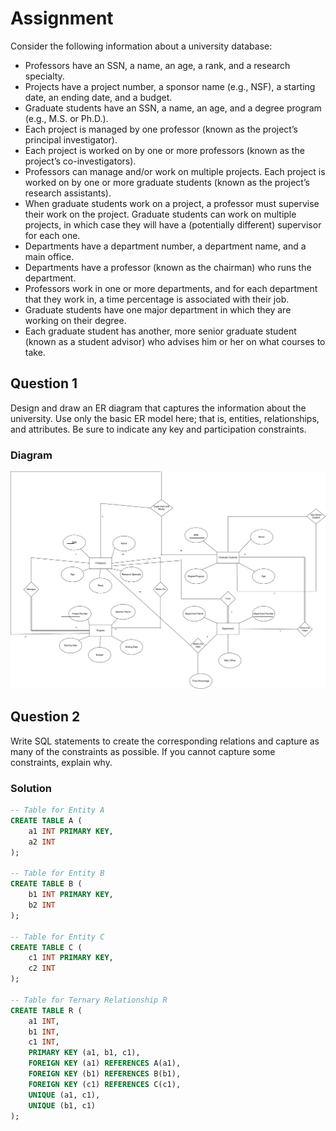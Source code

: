 # Assignment

Consider the following information about a university database:

* Professors have an SSN, a name, an age, a rank, and a research specialty.
* Projects have a project number, a sponsor name (e.g., NSF), a starting date, an ending date, and a budget.
* Graduate students have an SSN, a name, an age, and a degree program (e.g., M.S. or Ph.D.).
* Each project is managed by one professor (known as the project’s principal investigator).
* Each project is worked on by one or more professors (known as the project’s co-investigators).
* Professors can manage and/or work on multiple projects. Each project is worked on by one or more graduate students (known as the project’s research assistants).
* When graduate students work on a project, a professor must supervise their work on the project. Graduate students can work on multiple projects, in which case they will have a (potentially different) supervisor for each one.
* Departments have a department number, a department name, and a main office.
* Departments have a professor (known as the chairman) who runs the department.
* Professors work in one or more departments, and for each department that they work in, a time percentage is associated with their job.
* Graduate students have one major department in which they are working on their degree.
* Each graduate student has another, more senior graduate student (known as a student advisor) who advises him or her on what courses to take.

## Question 1

Design and draw an ER diagram that captures the information about the university. Use only the basic ER model here; that is, entities, relationships, and attributes. Be sure to indicate any key and participation constraints.

### Diagram

![ER Diagram](./assets/er_diagram.svg)

## Question 2

Write SQL statements to create the corresponding relations and capture as many of the constraints as possible. If you cannot capture some constraints, explain why.

### Solution

```sql
-- Table for Entity A
CREATE TABLE A (
    a1 INT PRIMARY KEY,
    a2 INT
);

-- Table for Entity B
CREATE TABLE B (
    b1 INT PRIMARY KEY,
    b2 INT
);

-- Table for Entity C
CREATE TABLE C (
    c1 INT PRIMARY KEY,
    c2 INT
);

-- Table for Ternary Relationship R
CREATE TABLE R (
    a1 INT,
    b1 INT,
    c1 INT,
    PRIMARY KEY (a1, b1, c1),
    FOREIGN KEY (a1) REFERENCES A(a1),
    FOREIGN KEY (b1) REFERENCES B(b1),
    FOREIGN KEY (c1) REFERENCES C(c1),
    UNIQUE (a1, c1),
    UNIQUE (b1, c1)
);
```
